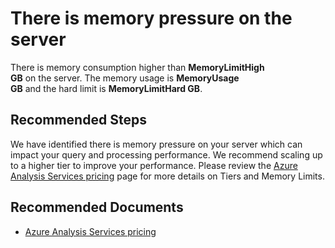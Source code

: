 <properties
    pageTitle="There is memory pressure on the server."
    description="Memory Pressure"
    infoBubbleText="There is memory pressure on the server. See details on the right."
    service="microsoft.analysisservices"
    resource="servers"
    authors="brspie"
    ms.author="brspie"
    displayOrder=""
    articleId="analysisservicesmemorypressureinsight"
    diagnosticScenario="analysisservicesmemorypressureinsight"
    selfHelpType="diagnostics"
    supportTopicIds="32558776"
    resourceTags=""
    productPesIds="1003281"
    cloudEnvironments="Public, Fairfax, MoonCake"
    ownershipId="ASEP_ContentService_Placeholder"
/>

# There is memory pressure on the server

<!--issueDescription-->
There is memory consumption higher than **<!--$MemoryLimitHigh-->MemoryLimitHigh<!--/$MemoryLimitHigh--> GB** on the server. The memory usage is **<!--$MemoryUsage-->MemoryUsage<!--/$MemoryUsage--> GB** and the hard limit is **<!--$MemoryLimitHard-->MemoryLimitHard<!--/$MemoryLimitHard--> GB**.
<!--/issueDescription-->

## **Recommended Steps**

We have identified there is memory pressure on your server which can impact your query and processing performance. We recommend scaling up to a higher tier to improve your performance. Please review the [Azure Analysis Services pricing](https://azure.microsoft.com/pricing/details/analysis-services/) page for more details on Tiers and Memory Limits.

## **Recommended Documents**

* [Azure Analysis Services pricing](https://azure.microsoft.com/pricing/details/analysis-services/)
